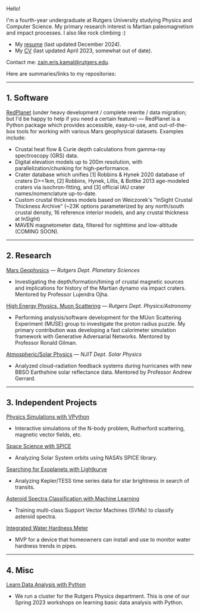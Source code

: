Hello!

I'm a fourth-year undergraduate at Rutgers University studying Physics and Computer Science. My primary research interest is Martian paleomagnetism and impact processes. I also like rock climbing :)

- My [resume](https://files.catbox.moe/nevrh9.pdf) (last updated December 2024).
- My [CV](https://drive.google.com/file/d/1fRvMdfRPxHcCs7aNwoofUByy28Nm1rfO/view?usp=sharing) (last updated April 2023, somewhat out of date).

Contact me: [zain.eris.kamal@rutgers.edu](mailto:zain.eris.kamal@rutgers.edu). 

Here are summaries/links to my repositories:

---

## 1. Software

[RedPlanet](https://github.com/Humboldt-Penguin/redplanet) (under heavy development / complete rewrite / data migration; but I'd be happy to help if you need a certain feature) — RedPlanet is a Python package which provides accessible, easy-to-use, and out-of-the-box tools for working with various Mars geophysical datasets. Examples include:
- Crustal heat flow & Curie depth calculations from gamma-ray spectroscopy (GRS) data.
- Digital elevation models up to 200m resolution, with parallelization/chunking for high-performance.
- Crater database which unifies [1] Robbins & Hynek 2020 database of craters D>=1km, [2] Robbins, Hynek, Lillis, & Bottke 2013 age-modeled craters via isochron-fitting, and [3] official IAU crater names/nomenclature up-to-date.
- Custom crustal thickness models based on Weiczorek's "InSight Crustal Thickness Archive" (~23K options parameterized by any north/south crustal density, 16 reference interior models, and any crustal thickness at InSight)
- MAVEN magnetometer data, filtered for nighttime and low-altitude (COMING SOON).

---

## 2. Research

[Mars Geophysics](https://github.com/Humboldt-Penguin/Mars-Magnetics-Research) — *Rutgers Dept. Planetary Sciences*

- Investigating the depth/formation/timing of crustal magnetic sources and implications for history of the Martian dynamo via impact craters. Mentored by Professor Lujendra Ojha.

[High Energy Physics, Muon Scattering](https://github.com/Humboldt-Penguin/HapPyCal) — *Rutgers Dept. Physics/Astronomy*

- Performing analysis/software development for the MUon Scattering Experiment (MUSE) group to investigate the proton radius puzzle. My primary contribution was developing a fast calorimeter simulation framework with Generative Adversarial Networks. Mentored by Professor Ronald Gilman. 
   
   
[Atmospheric/Solar Physics](https://github.com/Humboldt-Penguin/Albedo-Hurricane-Research) — *NJIT Dept. Solar Physics*

- Analyzed cloud-radiation feedback systems during hurricanes with new BBSO Earthshine solar reflectance data. Mentored by Professor Andrew Gerrard.


---

## 3. Independent Projects

[Physics Simulations with VPython](https://github.com/Humboldt-Penguin/Physics_Simulations)
- Interactive simulations of the N-body problem, Rutherford scattering, magnetic vector fields, etc.

[Space Science with SPICE](https://github.com/Humboldt-Penguin/Space-Science-with-SPICE)
- Analyzing Solar System orbits using NASA’s SPICE library.

[Searching for Exoplanets with Lightkurve](https://github.com/Humboldt-Penguin/Lightkurve-Exoplanets)
- Analyzing Kepler/TESS time series data for star brightness in search of transits.

[Asteroid Spectra Classification with Machine Learning](https://github.com/Humboldt-Penguin/Asteroid-Spectra-Classification-with-Machine-Learning)
- Training multi-class Support Vector Machines (SVMs) to classify asteroid spectra.

[Integrated Water Hardness Meter](https://github.com/Humboldt-Penguin/Integrated_Water_Hardness_Monitor)
- MVP for a device that homeowners can install and use to monitor water hardness trends in pipes.

---

## 4. Misc

[Learn Data Analysis with Python](https://github.com/Humboldt-Penguin/SPS_23Sp_PythonHackEvent)
- We run a cluster for the Rutgers Physics department. This is one of our Spring 2023 workshops on learning basic data analysis with Python.
